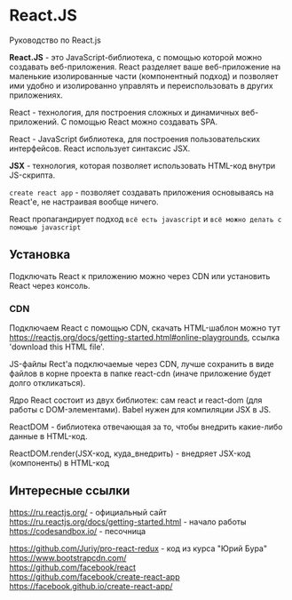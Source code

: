 # React.JS
Руководство по React.js

**React.JS** - это JavaScript-библиотека, с помощью которой можно создавать веб-приложения. React разделяет ваше веб-приложение на маленькие изолированные части (компонентный подход) и позволяет ими удобно и изолированно управлять и переиспользовать в других приложениях.

React - технология, для построения сложных и динамичных веб-приложений. С помощью React можно создавать SPA.

React - JavaScript библиотека, для построения пользовательских интерфейсов. React использует синтаксис JSX.

**JSX** - технология, которая позволяет использовать HTML-код внутри JS-скрипта.

`create react app` - позволяет создавать приложения основываясь на React'е, не настраивая вообще ничего.

React пропагандирует подход `всё есть javascript` и `всё можно делать с помощью javascript`

## Установка
Подключать React к приложению можно через CDN или установить React через консоль.

### CDN
Подключаем React с помощью CDN, скачать HTML-шаблон можно тут https://reactjs.org/docs/getting-started.html#online-playgrounds, ссылка 'download this HTML file'.

JS-файлы Rect'а подключаемые через CDN, лучше сохранить в виде файлов в корне проекта в папке react-cdn (иначе приложение будет долго откликаться).

Ядро React состоит из двух библиотек: сам react и react-dom (для работы с DOM-элементами). Babel нужен для компиляции JSX в JS.

ReactDOM - библиотека отвечающая за то, чтобы внедрить какие-либо данные в HTML-код.

ReactDOM.render(JSX-код, куда_внедрить) - внедряет JSX-код (компоненты) в HTML-код

## Интересные ссылки
https://ru.reactjs.org/ - официальный сайт<br />
https://ru.reactjs.org/docs/getting-started.html - начало работы<br />
https://codesandbox.io/ - песочница

https://github.com/Juriy/pro-react-redux - код из курса "Юрий Бура"<br />
https://www.bootstrapcdn.com/<br />
https://github.com/facebook/react<br />
https://github.com/facebook/create-react-app<br />
https://facebook.github.io/create-react-app/
